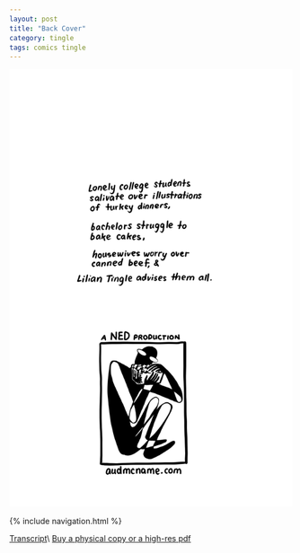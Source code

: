 ```yaml
---
layout: post
title: "Back Cover"
category: tingle
tags: comics tingle
---
```


![Cover](/assets/misstingle/17.png)

{% include navigation.html %}

[Transcript](/tingle/2022/11/30/tingletranscript)\\
[Buy a physical copy ](https://audmcname.bigcartel.com)[or a high-res pdf](https://audmcname.itch.io)
